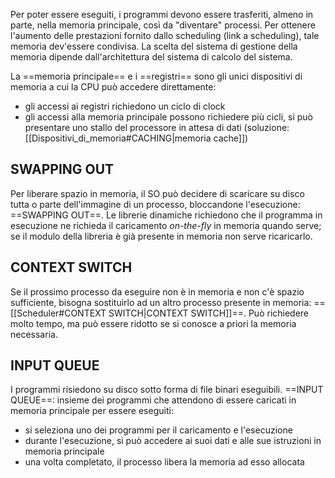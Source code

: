 Per poter essere eseguiti, i programmi devono essere trasferiti, almeno in parte, nella memoria principale, così da "diventare" processi.
Per ottenere l'aumento delle prestazioni fornito dallo scheduling (link a scheduling), tale memoria dev'essere condivisa.
La scelta del sistema di gestione della memoria dipende dall'architettura del sistema di calcolo del sistema.

La ==memoria principale== e i ==registri== sono gli unici dispositivi di memoria a cui la CPU può accedere direttamente:
- gli accessi ai registri richiedono un ciclo di clock
- gli accessi alla memoria principale possono richiedere più cicli, si può presentare uno stallo del processore in attesa di dati (soluzione: [[Dispositivi_di_memoria#CACHING|memoria cache]])

## SWAPPING OUT
Per liberare spazio in memoria, il SO può decidere di scaricare su disco tutta o parte dell'immagine di un processo, bloccandone l'esecuzione: ==SWAPPING OUT==.
Le librerie dinamiche richiedono che il programma in esecuzione ne richieda il caricamento _on-the-fly_ in memoria quando serve; se il modulo della libreria è già presente in memoria non serve ricaricarlo.

## CONTEXT SWITCH
Se il prossimo processo da eseguire non è in memoria e non c'è spazio sufficiente, bisogna sostituirlo ad un altro processo presente in memoria: ==[[Scheduler#CONTEXT SWITCH|CONTEXT SWITCH]]==. Può richiedere molto tempo, ma può essere ridotto se si conosce a priori la memoria necessaria.

## INPUT QUEUE
I programmi risiedono su disco sotto forma di file binari eseguibili.
==INPUT QUEUE==: insieme dei programmi che attendono di essere caricati in memoria principale per essere eseguiti:
- si seleziona uno dei programmi per il caricamento e l'esecuzione
- durante l'esecuzione, si può accedere ai suoi dati e alle sue istruzioni in memoria principale
- una volta completato, il processo libera la memoria ad esso allocata